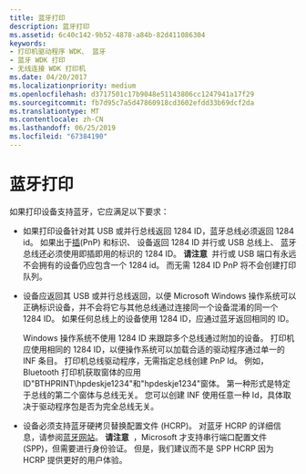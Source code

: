 ```yaml
---
title: 蓝牙打印
description: 蓝牙打印
ms.assetid: 6c40c142-9b52-4878-a84b-82d411086304
keywords:
- 打印机驱动程序 WDK、 蓝牙
- 蓝牙 WDK 打印
- 无线连接 WDK 打印机
ms.date: 04/20/2017
ms.localizationpriority: medium
ms.openlocfilehash: d3717501c17b9048e51143806cc1247941a17f29
ms.sourcegitcommit: fb7d95c7a5d47860918cd3602efdd33b69dcf2da
ms.translationtype: MT
ms.contentlocale: zh-CN
ms.lasthandoff: 06/25/2019
ms.locfileid: "67384190"
---
```

# <a name="bluetooth-printing"></a>蓝牙打印


如果打印设备支持蓝牙，它应满足以下要求：

-   如果打印设备针对其 USB 或并行总线返回 1284 ID，蓝牙总线必须返回 1284 id。 如果出于[插](https://docs.microsoft.com/windows-hardware/drivers/kernel/implementing-plug-and-play)(PnP) 和标识、 设备返回 1284 ID 并行或 USB 总线上、 蓝牙总线还必须使用即插即用的标识的 1284 ID。
    **请注意**  并行或 USB 端口有永远不会拥有的设备仍应包含一个 1284 id。 而无需 1284 ID PnP 将不会创建打印队列。

     

-   设备应返回其 USB 或并行总线返回，以便 Microsoft Windows 操作系统可以正确标识设备，并不会将它与其他总线通过连接同一个设备混淆的同一个 1284 ID。 如果任何总线上的设备使用 1284 ID，应通过蓝牙返回相同的 ID。

    Windows 操作系统不使用 1284 ID 来跟踪多个总线通过附加的设备。 打印机应使用相同的 1284 ID，以便操作系统可以加载合适的驱动程序通过单一的 INF 条目。 打印机总线驱动程序，无需指定总线创建 PnP Id。 例如，Bluetooth 打印机获取窗体的应用 ID"BTHPRINT\\hpdeskje1234"和"hpdeskje1234"窗体。 第一种形式是特定于总线的第二个窗体与总线无关。 您可以创建 INF 使用任意一种 Id，具体取决于驱动程序包是否为完全总线无关。

-   设备必须支持蓝牙硬拷贝替换配置文件 (HCRP)。 对蓝牙 HCRP 的详细信息，请参阅[蓝牙网站](https://go.microsoft.com/fwlink/p/?linkid=26268)。
    **请注意**  ，Microsoft 才支持串行端口配置文件 (SPP)，但需要进行身份验证。 但是，我们建议而不是 SPP HCRP 因为 HCRP 提供更好的用户体验。

     

 

 




